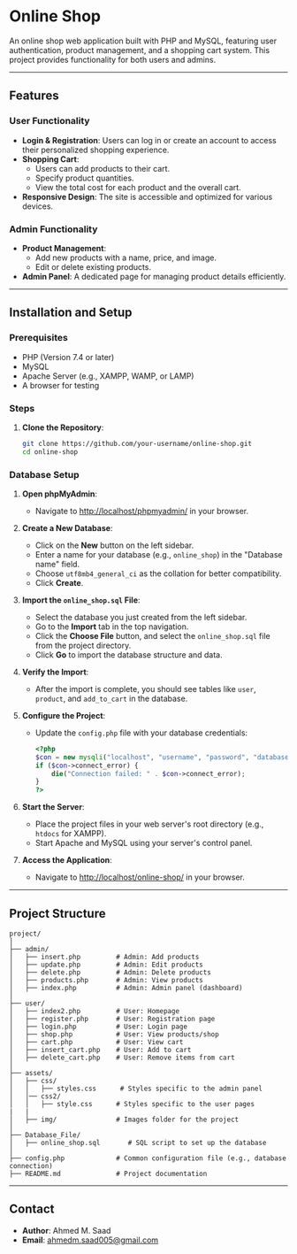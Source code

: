
# Online Shop

An online shop web application built with PHP and MySQL, featuring user authentication, product management, and a shopping cart system. This project provides functionality for both users and admins.

---

## Features

### User Functionality
- **Login & Registration**: Users can log in or create an account to access their personalized shopping experience.
- **Shopping Cart**: 
  - Users can add products to their cart.
  - Specify product quantities.
  - View the total cost for each product and the overall cart.
- **Responsive Design**: The site is accessible and optimized for various devices.

### Admin Functionality
- **Product Management**:
  - Add new products with a name, price, and image.
  - Edit or delete existing products.
- **Admin Panel**: A dedicated page for managing product details efficiently.

---

## Installation and Setup

### Prerequisites
- PHP (Version 7.4 or later)
- MySQL
- Apache Server (e.g., XAMPP, WAMP, or LAMP)
- A browser for testing

### Steps
1. **Clone the Repository**:
   ```bash
   git clone https://github.com/your-username/online-shop.git
   cd online-shop
   ```

### Database Setup
1. **Open phpMyAdmin**:
   - Navigate to [http://localhost/phpmyadmin/](http://localhost/phpmyadmin/) in your browser.

2. **Create a New Database**:
   - Click on the **New** button on the left sidebar.
   - Enter a name for your database (e.g., `online_shop`) in the "Database name" field.
   - Choose `utf8mb4_general_ci` as the collation for better compatibility.
   - Click **Create**.

3. **Import the `online_shop.sql` File**:
   - Select the database you just created from the left sidebar.
   - Go to the **Import** tab in the top navigation.
   - Click the **Choose File** button, and select the `online_shop.sql` file from the project directory.
   - Click **Go** to import the database structure and data.

4. **Verify the Import**:
   - After the import is complete, you should see tables like `user`, `product`, and `add_to_cart` in the database.


3. **Configure the Project**:
   - Update the `config.php` file with your database credentials:
     ```php
     <?php
     $con = new mysqli("localhost", "username", "password", "database_name");
     if ($con->connect_error) {
         die("Connection failed: " . $con->connect_error);
     }
     ?>
     ```

4. **Start the Server**:
   - Place the project files in your web server's root directory (e.g., `htdocs` for XAMPP).
   - Start Apache and MySQL using your server's control panel.

5. **Access the Application**:
   - Navigate to [http://localhost/online-shop/](http://localhost/online-shop/) in your browser.

---

## Project Structure
```
project/
│
├── admin/
│   ├── insert.php         # Admin: Add products
│   ├── update.php         # Admin: Edit products
│   ├── delete.php         # Admin: Delete products
│   ├── products.php       # Admin: View products
│   ├── index.php          # Admin: Admin panel (dashboard)
│   
├── user/
│   ├── index2.php         # User: Homepage
│   ├── register.php       # User: Registration page
│   ├── login.php          # User: Login page
│   ├── shop.php           # User: View products/shop
│   ├── cart.php           # User: View cart
│   ├── insert_cart.php    # User: Add to cart
│   ├── delete_cart.php    # User: Remove items from cart
│
├── assets/
│   ├── css/
│   │   ├── styles.css      # Styles specific to the admin panel
│   │── css2/
│   │   ├── style.css      # Styles specific to the user pages
|   |
│   ├── img/               # Images folder for the project
│
├── Database_File/
│   ├── online_shop.sql       # SQL script to set up the database
│
├── config.php             # Common configuration file (e.g., database connection)
├── README.md              # Project documentation

```
---

## Contact
- **Author**: Ahmed M. Saad  
- **Email**: [ahmedm.saad005@gmail.com](mailto:ahmedm.saad005@gmail.com)

